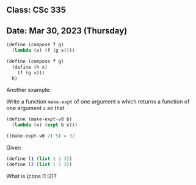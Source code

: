 ## Class: CSc 335

## Date: Mar 30, 2023 (Thursday)

```scheme
(define (compose f g)
  (lambda (x) (f (g x))))

(define (compose f g)
  (define (h x)
    (f (g x)))
  h)
```

Another example:

Write a function `make-expt` of one argument `b` which returns a function of one argument `x` so that

```scheme
(define (make-expt-v0 b)
  (lambda (x) (expt b x)))

((make-expt-v0 2) 5) = 32
```

Given

```scheme
(define l1 (list 1 2 3))
(define l2 (list 1 2 3))
```

What is (cons l1 l2)?

